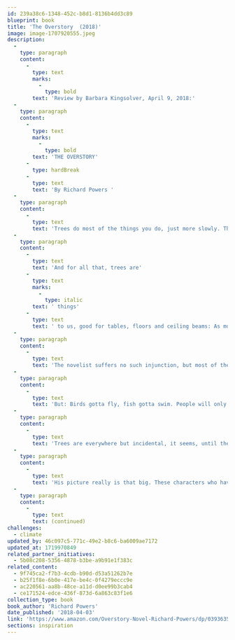 ```yaml
---
id: 239a38c6-1348-452c-b8d1-8136b4dd3c89
blueprint: book
title: 'The Overstory  (2018)'
image: image-1707920555.jpeg
description:
  -
    type: paragraph
    content:
      -
        type: text
        marks:
          -
            type: bold
        text: 'Review by Barbara Kingsolver, April 9, 2018:'
  -
    type: paragraph
    content:
      -
        type: text
        marks:
          -
            type: bold
        text: 'THE OVERSTORY'
      -
        type: hardBreak
      -
        type: text
        text: 'By Richard Powers '
  -
    type: paragraph
    content:
      -
        type: text
        text: 'Trees do most of the things you do, just more slowly. They compete for their livelihoods and take care of their families, sometimes making huge sacrifices for their children. They breathe, eat and have sex. They give gifts, communicate, learn, remember and record the important events of their lives. With relatives and non-kin alike they cooperate, forming neighborhood watch committees — to name one example — with rapid response networks to alert others to a threatening intruder. They manage their resources in bank accounts, using past market trends to predict future needs. They mine and farm the land, and sometimes move their families across great distances for better opportunities. Some of this might take centuries, but for a creature with a life span of hundreds or thousands of years, time must surely have a different feel about it.'
  -
    type: paragraph
    content:
      -
        type: text
        text: 'And for all that, trees are'
      -
        type: text
        marks:
          -
            type: italic
        text: ' things'
      -
        type: text
        text: ' to us, good for tables, floors and ceiling beams: As much as we might admire them, we’re still happy to walk on their hearts. It may register as a shock, then, that trees have lives so much like our own. All the behaviors described above have been studied and documented by scientists who carefully avoid the word “behavior” and other anthropomorphic language, lest they be accused of having emotional attachments to their subjects.'
  -
    type: paragraph
    content:
      -
        type: text
        text: 'The novelist suffers no such injunction, but most of them don’t know beans about botany. Richard Powers is the exception, and his monumental novel “The Overstory” accomplishes what few living writers from either camp, art or science, could attempt. Using the tools of story, he pulls readers heart-first into a perspective so much longer-lived and more subtly developed than the human purview that we gain glimpses of a vast, primordial sensibility, while watching our own kind get whittled down to size.'
  -
    type: paragraph
    content:
      -
        type: text
        text: 'But: Birds gotta fly, fish gotta swim. People will only read stories about people, as this author knows perfectly well. “The Overstory” is a delightfully choreographed, ultimately breathtaking hoodwink. The handful of readers who come to the book without benefit of reviews or jacket copy will believe it’s a collection of unrelated short stories. The opener is a gorgeous family saga with the texture of a Ken Burns documentary, and more plot. The Hoels are Norwegian immigrants whose vocations link them with our continent’s once-predominant tree, the American chestnut, as they all flourish and then are tragically cut back — both Hoels and chestnuts — to a lone scion. Pause for a moment to absorb this, then move on to the next immigrant story, in which Mimi Ma’s father invests too many hopes in a mulberry tree. Then, in the Vietnam War, Douglas Pavlicek is shot from a military plane and survives through a fortuitous intersection of his fate with that of a centuries-old fig tree. In another time, in Silicon Valley, an 11-year-old coding prodigy named Neelay Mehta has a much unluckier tangle with an ancient Spanish oak.'
  -
    type: paragraph
    content:
      -
        type: text
        text: 'Trees are everywhere but incidental, it seems, until the seventh tale in the series, about an odd little girl who loves trees more than she loves most people and grows up to be a scientist. As Dr. Pat Westerford she spends years alone in forests doing her research, initially mocked by her peers but eventually celebrated for an astounding (and actually real) discovery: A forest’s trees are all communicating, all the time, via a nuanced chemical language transmitted from root to root. As this revelation dawns, the reader is jolted with electric glimpses of connections among characters in the previous stories. And then we remember we’re in the hands of Richard Powers, winner of a genius grant, a storyteller of such grand scope that Margaret Atwood was moved to ask: “If Powers were an American writer of the 19th century, which writer would he be? He’d probably be the Herman Melville of ‘Moby-Dick.’”'
  -
    type: paragraph
    content:
      -
        type: text
        text: 'His picture really is that big. These characters who have held us rapt for 150 pages turn out to be the shrubby understory, for which we couldn’t yet see the forest. Standing overhead with outstretched limbs are the real protagonists. Trees will bring these small lives together into large acts of war, love, loyalty and betrayal, in a violent struggle against a mortgaged timber company that is liquidating its assets, including one of the last virgin stands of California redwoods. The descriptions of this deeply animate place, including a thunderstorm as experienced from 300 feet up, stand with any prose I’ve ever read. I hesitate to tell more, and spoil the immense effort Powers invests in getting us into that primal forest to bear witness. It’s a delicate act, writing about tree defenders: In an era when art seems ready to embrace subjects as painful as racism and sexual harassment, it still shrinks from environmental brutality. We may agree that deforested continents and melting permafrost betray the gravest assaults we’ve ever committed against anything or anyone, but still tend to behave as if it’s impolite to bring this up.'
  -
    type: paragraph
    content:
      -
        type: text
        text: (continued)
challenges:
  - climate
updated_by: 46c097c5-771c-49e2-b8c6-ba6009ae7172
updated_at: 1719970849
related_partner_initiatives:
  - 5b08c208-5356-4878-b3be-a9b91e1f383c
related_content:
  - 9f745ca2-f7b3-4cdb-b90d-d53a51262b7e
  - b25f1f8e-6b0e-417e-be4c-0f4279eccc9e
  - ac220561-aa8b-48ce-a11d-d0ee99b3cab4
  - ce171524-edce-436f-873d-6a863c83f1e6
collection_type: book
book_author: 'Richard Powers'
date_published: '2018-04-03'
link: 'https://www.amazon.com/Overstory-Novel-Richard-Powers/dp/039363552X/ref=asc_df_039363552X?tag=bingshoppinga-20&linkCode=df0&hvadid=80126962061346&hvnetw=o&hvqmt=e&hvbmt=be&hvdev=c&hvlocint=&hvlocphy=&hvtargid=pla-4583726541016913&psc=1'
sections: inspiration
---
```

